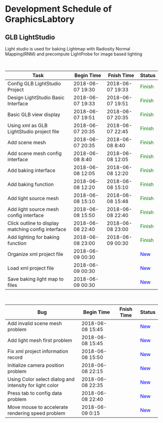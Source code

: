 # Development Schedule of GraphicsLabtory

## GLB LightStudio
Light studio is used for baking Lightmap with Radiosity Normal Mapping(RNM) and precompute LightProbe for image based lighting

<br>

|Task|Begin Time|Fnish Time|Status|
|-|-|-|-|
|Config GLB LightStudio Project|2018-06-07 19:30|2018-06-07 19:33|<font color="Green">Finish</font>|
|Design LightStudio Basic Interface|2018-06-07 19:33|2018-06-07 19:51|<font color="Green">Finish</font>|
|Basic GLB view display|2018-06-07 19:51|2018-06-07 20:35|<font color="Green">Finish</font>|
|Using xml as GLB LightStudio project file|2018-06-07 20:35|2018-06-07 22:45|<font color="Green">Finish</font>|
|Add scene mesh|2018-06-07 20:35|2018-06-08 8:40|<font color="Green">Finish</font>|
|Add scene mesh config interface|2018-06-08 8:40|2018-06-08 12:05|<font color="Green">Finish</font>|
|Add baking interface|2018-06-08 12:05|2018-06-08 12:20|<font color="Green">Finish</font>|
|Add baking function|2018-06-08 12:20|2018-06-08 15:10|<font color="Green">Finish</font>|
|Add light source mesh|2018-06-08 15:10|2018-06-08 15:48|<font color="Green">Finish</font>|
|Add light source mesh config interface|2018-06-08 15:50|2018-06-08 22:40|<font color="Green">Finish</font>|
|Click outline to display matching config interface|2018-06-08 22:40|2018-06-08 23:00|<font color="Green">Finish</font>|
|Add lighting for baking function|2018-06-08 23:00|2018-06-09 00:30|<font color="Green">Finish</font>|
|Organize xml project file|2018-06-09 00:30||<font color="Blue">New</font>|
|Load xml project file|2018-06-09 00:30||<font color="Blue">New</font>|
|Save baking light map to files|2018-06-09 00:30||<font color="Blue">New</font>|

<br>

|Bug|Begin Time|Fnish Time|Status|
|-|-|-|-|
|Add invalid scene mesh problem|2018-06-08 15:45||<font color="Blue">New</font>|
|Add light mesh first problem|2018-06-08 15:45||<font color="Blue">New</font>|
|Fix xml project information record|2018-06-08 15:50||<font color="Blue">New</font>|
|Initialize camera position problem|2018-06-08 22:15||<font color="Blue">New</font>|
|Using Color select dialog and intensity for light color|2018-06-08 22:35||<font color="Blue">New</font>|
|Press tab to config data problem|2018-06-08 22:40||<font color="Blue">New</font>|
|Move mouse to accelerate rendering speed problem|2018-06-09 0:15||<font color="Blue">New</font>|